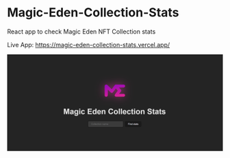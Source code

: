 # Magic-Eden-Collection-Stats

React app to check Magic Eden NFT Collection stats

Live App: https://magic-eden-collection-stats.vercel.app/

![](IM/im1.png) 

